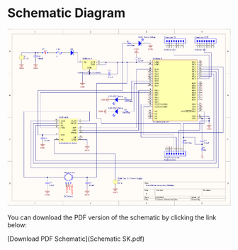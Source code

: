 # Schematic Diagram


![Schematic Diagram](Schematic.png)

You can download the PDF version of the schematic by clicking the link below:

[Download PDF Schematic](Schematic SK.pdf)
